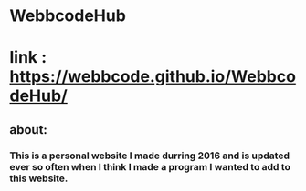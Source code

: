 # WebbcodeHub
# link : https://webbcode.github.io/WebbcodeHub/

## about:

### This is a personal website I made durring 2016 and is updated ever so often when I think I made a program I wanted to add to this website.

